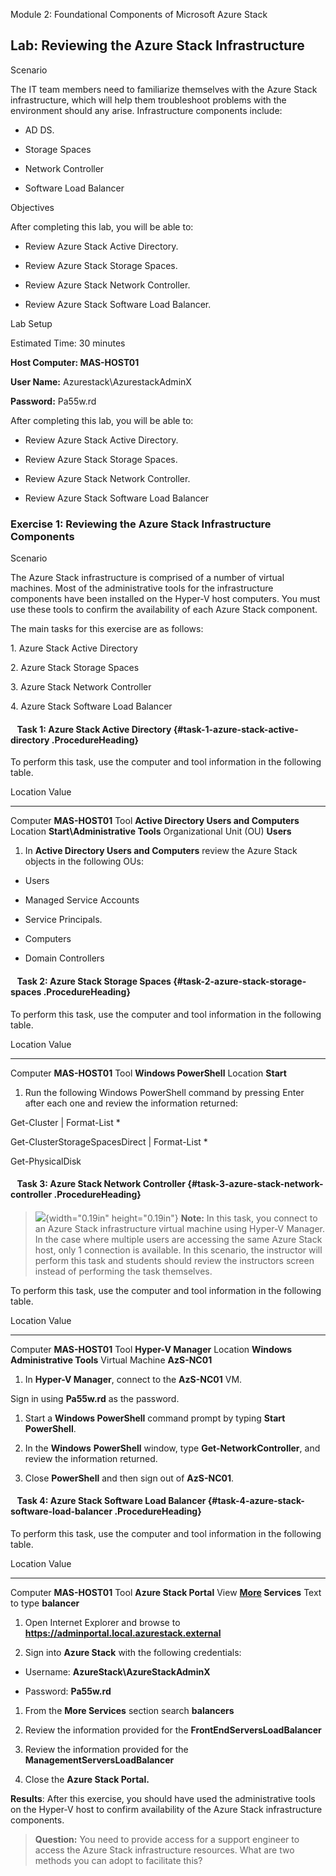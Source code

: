 Module 2: Foundational Components of Microsoft Azure Stack

Lab: Reviewing the Azure Stack Infrastructure
---------------------------------------------

Scenario

The IT team members need to familiarize themselves with the Azure Stack
infrastructure, which will help them troubleshoot problems with the
environment should any arise. Infrastructure components include:

-   AD DS.

-   Storage Spaces

-   Network Controller

-   Software Load Balancer

Objectives

After completing this lab, you will be able to:

-   Review Azure Stack Active Directory.

-   Review Azure Stack Storage Spaces.

-   Review Azure Stack Network Controller.

-   Review Azure Stack Software Load Balancer.

Lab Setup

Estimated Time: 30 minutes

**Host Computer: MAS-HOST01**

**User Name:** Azurestack\\AzurestackAdminX

**Password:** Pa55w.rd

After completing this lab, you will be able to:

-   Review Azure Stack Active Directory.

-   Review Azure Stack Storage Spaces.

-   Review Azure Stack Network Controller.

-   Review Azure Stack Software Load Balancer

### Exercise 1: Reviewing the Azure Stack Infrastructure Components

Scenario

The Azure Stack infrastructure is comprised of a number of virtual
machines. Most of the administrative tools for the infrastructure
components have been installed on the Hyper-V host computers. You must
use these tools to confirm the availability of each Azure Stack
component.

The main tasks for this exercise are as follows:

1\. Azure Stack Active Directory

2\. Azure Stack Storage Spaces

3\. Azure Stack Network Controller

4\. Azure Stack Software Load Balancer

####   Task 1: Azure Stack Active Directory {#task-1-azure-stack-active-directory .ProcedureHeading}

To perform this task, use the computer and tool information in the
following table.

  Location                   Value
  -------------------------- ------------------------------------------
  Computer                   **MAS-HOST01**
  Tool                       **Active Directory Users and Computers**
  Location                   **Start\\Administrative Tools**
  Organizational Unit (OU)   **Users**

1.  In **Active Directory Users and Computers** review the Azure Stack
    objects in the following OUs:

-   Users

-   Managed Service Accounts

-   Service Principals.

-   Computers

-   Domain Controllers

####   Task 2: Azure Stack Storage Spaces {#task-2-azure-stack-storage-spaces .ProcedureHeading}

To perform this task, use the computer and tool information in the
following table.

  Location   Value
  ---------- ------------------------
  Computer   **MAS-HOST01**
  Tool       **Windows PowerShell**
  Location   **Start**

1.  Run the following Windows PowerShell command by pressing Enter after
    each one and review the information returned:

Get-Cluster | Format-List \*

Get-ClusterStorageSpacesDirect | Format-List \*

Get-PhysicalDisk

####   Task 3: Azure Stack Network Controller {#task-3-azure-stack-network-controller .ProcedureHeading}

> ![](media/image1.png){width="0.19in" height="0.19in"} **Note:** In
> this task, you connect to an Azure Stack infrastructure virtual
> machine using Hyper-V Manager. In the case where multiple users are
> accessing the same Azure Stack host, only 1 connection is available.
> In this scenario, the instructor will perform this task and students
> should review the instructors screen instead of performing the task
> themselves.

To perform this task, use the computer and tool information in the
following table.

  Location          Value
  ----------------- ----------------------------------
  Computer          **MAS-HOST01**
  Tool              **Hyper-V Manager**
  Location          **Windows Administrative Tools**
  Virtual Machine   **AzS-NC01**

1.  In **Hyper-V Manager**, connect to the **AzS-NC01** VM.

Sign in using **Pa55w.rd** as the password.

1.  Start a **Windows PowerShell** command prompt by typing **Start
    PowerShell**.

2.  In the **Windows** **PowerShell** window, type
    **Get-NetworkController**, and review the information returned.

3.  Close **PowerShell** and then sign out of **AzS-NC01**.

####   Task 4: Azure Stack Software Load Balancer {#task-4-azure-stack-software-load-balancer .ProcedureHeading}

To perform this task, use the computer and tool information in the
following table.

  Location       Value
  -------------- -------------------------------------------------------------------------------
  Computer       **MAS-HOST01**
  Tool           **Azure Stack Portal**
  View           **[More](file:///\\CONTOSO-DC1\Media\System%20Center%202012%20SP1) Services**
  Text to type   **balancer**

1.  Open Internet Explorer and browse to
    **https://adminportal.local.azurestack.external**

2.  Sign into **Azure Stack** with the following credentials:

-   Username: **AzureStack\\AzureStackAdminX**

-   Password: **Pa55w.rd**

1.  From the **More Services** section search **balancers**

2.  Review the information provided for the
    **FrontEndServersLoadBalancer**

3.  Review the information provided for the
    **ManagementServersLoadBalancer**

4.  Close the **Azure Stack Portal.**

**Results**: After this exercise, you should have used the
administrative tools on the Hyper-V host to confirm availability of the
Azure Stack infrastructure components.

> **Question:** You need to provide access for a support engineer to
> access the Azure Stack infrastructure resources. What are two methods
> you can adopt to facilitate this?
